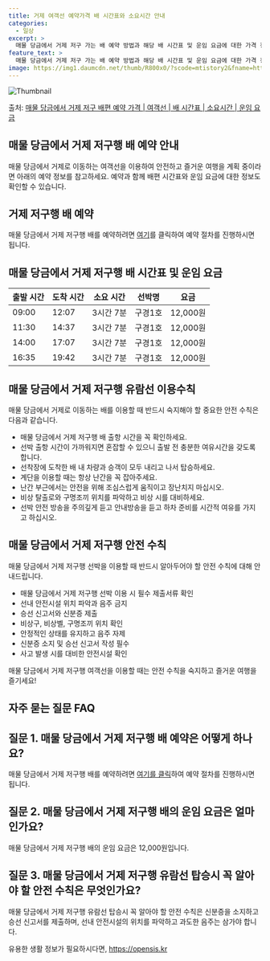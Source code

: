 ```yaml
---
title: 거제 여객선 예약가격 배 시간표와 소요시간 안내
categories:
  - 일상
excerpt: >
  매물 당금에서 거제 저구 가는 배 예약 방법과 해당 배 시간표 및 운임 요금에 대한 가격 정보를 안내 드리겠습니다. 안전하고 재밋는 거제 저구행 여행을 위해 아래 정보 참고하시기 바랍니다. 거제 저구행 배편 예약하기 👈 클릭매물 당금에서 거제 저구행 배 시간표출발 시간도착 시간소요 시간선박명요금09:0012:073시간 7분구경1호12,000원11:3014:373시간 7분구경1호12,000원14:0017:073시간 7분구경1호12,000원16:3519:423시간 7분구경1호12,000원거제 저구행 배편 예약하기 👈 클릭매물 당금에서 거제 저구행 여객선 탑승 시 이용수칙거제 여행을 계획 중이라면 매물 당금에서 거제로 이동하는 여객선을 이용할 때 반드시 숙지해야 할 중요한 안전 수칙을 소개합니다. 이용수칙매물..
feature_text: >
  매물 당금에서 거제 저구 가는 배 예약 방법과 해당 배 시간표 및 운임 요금에 대한 가격 정보를 안내 드리겠습니다. 안전하고 재밋는 거제 저구행 여행을 위해 아래 정보 참고하시기 바랍니다. 거제 저구행 배편 예약하기 👈 클릭매물 당금에서 거제 저구행 배 시간표출발 시간도착 시간소요 시간선박명요금09:0012:073시간 7분구경1호12,000원11:3014:373시간 7분구경1호12,000원14:0017:073시간 7분구경1호12,000원16:3519:423시간 7분구경1호12,000원거제 저구행 배편 예약하기 👈 클릭매물 당금에서 거제 저구행 여객선 탑승 시 이용수칙거제 여행을 계획 중이라면 매물 당금에서 거제로 이동하는 여객선을 이용할 때 반드시 숙지해야 할 중요한 안전 수칙을 소개합니다. 이용수칙매물..
image: https://img1.daumcdn.net/thumb/R800x0/?scode=mtistory2&fname=https%3A%2F%2Fblog.kakaocdn.net%2Fdn%2FDOQyD%2FbtsHBVXdWnF%2F7fKMqvyyZH1MzkPLlgMV40%2Fimg.webp
---
```


![Thumbnail](https://img1.daumcdn.net/thumb/R800x0/?scode=mtistory2&fname=https%3A%2F%2Fblog.kakaocdn.net%2Fdn%2FDOQyD%2FbtsHBVXdWnF%2F7fKMqvyyZH1MzkPLlgMV40%2Fimg.webp)

<p>출처: <a href="https://opensis.kr/entry/%EB%A7%A4%EB%AC%BC-%EB%8B%B9%EA%B8%88%EC%97%90%EC%84%9C-%EA%B1%B0%EC%A0%9C-%EC%A0%80%EA%B5%AC-%EB%B0%B0%ED%8E%B8-%EC%98%88%EC%95%BD-%EA%B0%80%EA%B2%A9-%EC%97%AC%EA%B0%9D%EC%84%A0-%EB%B0%B0-%EC%8B%9C%EA%B0%84%ED%91%9C-%EC%86%8C%EC%9A%94%EC%8B%9C%EA%B0%84-%EC%9A%B4%EC%9E%84-%EC%9A%94%EA%B8%88" rel="dofollow">매물 당금에서 거제 저구 배편 예약 가격 | 여객선 | 배 시간표 | 소요시간 | 운임 요금</a> </p>

## 매물 당금에서 거제 저구행 배 예약 안내

매물 당금에서 거제로 이동하는 여객선을 이용하여 안전하고 즐거운 여행을 계획 중이라면 아래의 예약 정보를 참고하세요. 예약과 함께 배편
시간표와 운임 요금에 대한 정보도 확인할 수 있습니다.

## **거제 저구행 배 예약**

매물 당금에서 거제 저구행 배를 예약하려면 [여기](https://www.examplelink.com)를 클릭하여 예약 절차를 진행하시면
됩니다.

## **매물 당금에서 거제 저구행 배 시간표 및 운임 요금**

**출발 시간** | **도착 시간** | **소요 시간** | **선박명** | **요금**  
---|---|---|---|---  
09:00 | 12:07 | 3시간 7분 | 구경1호 | 12,000원  
11:30 | 14:37 | 3시간 7분 | 구경1호 | 12,000원  
14:00 | 17:07 | 3시간 7분 | 구경1호 | 12,000원  
16:35 | 19:42 | 3시간 7분 | 구경1호 | 12,000원  
  
## **매물 당금에서 거제 저구행 유람선 이용수칙**

매물 당금에서 거제로 이동하는 배를 이용할 때 반드시 숙지해야 할 중요한 안전 수칙은 다음과 같습니다.

  * 매물 당금에서 거제 저구행 배 출항 시간을 꼭 확인하세요.
  * 선박 출항 시간이 가까워지면 혼잡할 수 있으니 출발 전 충분한 여유시간을 갖도록 합니다.
  * 선착장에 도착한 배 내 차량과 승객이 모두 내리고 나서 탑승하세요.
  * 계단을 이용할 때는 항상 난간을 꼭 잡아주세요.
  * 난간 부근에서는 안전을 위해 조심스럽게 움직이고 장난치지 마십시오.
  * 비상 탈출로와 구명조끼 위치를 파악하고 비상 시를 대비하세요.
  * 선박 안전 방송을 주의깊게 듣고 안내방송을 듣고 하차 준비를 시간적 여유를 가지고 하십시오.

## **매물 당금에서 거제 저구행 안전 수칙**

매물 당금에서 거제 저구행 선박을 이용할 때 반드시 알아두어야 할 안전 수칙에 대해 안내드립니다.

  * 매물 당금에서 거제 저구행 선박 이용 시 필수 제출서류 확인
  * 선내 안전시설 위치 파악과 음주 금지
  * 승선 신고서와 신분증 제출
  * 비상구, 비상벨, 구명조끼 위치 확인
  * 안정적인 상태를 유지하고 음주 자제
  * 신분증 소지 및 승선 신고서 작성 필수
  * 사고 발생 시를 대비한 안전시설 확인

매물 당금에서 거제 저구행 여객선을 이용할 때는 안전 수칙을 숙지하고 즐거운 여행을 즐기세요!

## **자주 묻는 질문 FAQ**

## 질문 1. 매물 당금에서 거제 저구행 배 예약은 어떻게 하나요?

매물 당금에서 거제 저구행 배를 예약하려면 [여기를 클릭](https://www.examplelink.com)하여 예약 절차를 진행하시면
됩니다.

## 질문 2. 매물 당금에서 거제 저구행 배의 운임 요금은 얼마인가요?

매물 당금에서 거제 저구행 배의 운임 요금은 12,000원입니다.

## 질문 3. 매물 당금에서 거제 저구행 유람선 탑승시 꼭 알아야 할 안전 수칙은 무엇인가요?

매물 당금에서 거제 저구행 유람선 탑승시 꼭 알아야 할 안전 수칙은 신분증을 소지하고 승선 신고서를 제출하며, 선내 안전시설의 위치를
파악하고 과도한 음주는 삼가야 합니다.



 

유용한 생활 정보가 필요하시다면, <a href="https://opensis.kr" rel="dofollow">https://opensis.kr</a>


